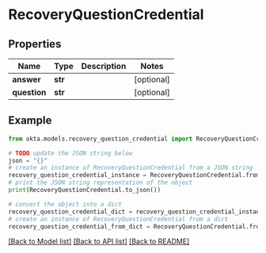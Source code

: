 # RecoveryQuestionCredential


## Properties

Name | Type | Description | Notes
------------ | ------------- | ------------- | -------------
**answer** | **str** |  | [optional] 
**question** | **str** |  | [optional] 

## Example

```python
from okta.models.recovery_question_credential import RecoveryQuestionCredential

# TODO update the JSON string below
json = "{}"
# create an instance of RecoveryQuestionCredential from a JSON string
recovery_question_credential_instance = RecoveryQuestionCredential.from_json(json)
# print the JSON string representation of the object
print(RecoveryQuestionCredential.to_json())

# convert the object into a dict
recovery_question_credential_dict = recovery_question_credential_instance.to_dict()
# create an instance of RecoveryQuestionCredential from a dict
recovery_question_credential_from_dict = RecoveryQuestionCredential.from_dict(recovery_question_credential_dict)
```
[[Back to Model list]](../README.md#documentation-for-models) [[Back to API list]](../README.md#documentation-for-api-endpoints) [[Back to README]](../README.md)


